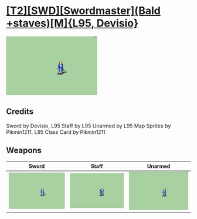 # [\[T2\]\[SWD\]\[Swordmaster\]\(Bald +staves\)\[M\]{L95, Devisio}](./)

<img src="./1.%20Sword/Sword_000.png" alt="[T2][SWD][Swordmaster](Bald +staves)[M]{L95, Devisio} standing" />

## Credits

Sword by Devisio, L95
Staff by L95
Unarmed by L95
Map Sprites by Pikmin1211, L95
Class Card by Pikmin1211

## Weapons


|Sword |Staff |Unarmed |
|  :---: | :---: | :---: |
| <img alt="Sword animation" src="./1.%20Sword/Sword.gif" /> | <img alt="Staff animation" src="./7.%20Staff/Staff.gif" /> | <img alt="Unarmed animation" src="./8.%20Unarmed/Unarmed.gif" /> |
